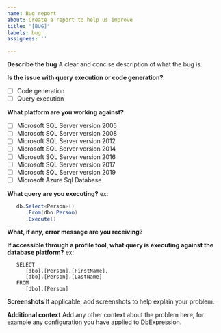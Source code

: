 ```yaml
---
name: Bug report
about: Create a report to help us improve
title: "[BUG]"
labels: bug
assignees: ''

---
```


**Describe the bug**
A clear and concise description of what the bug is.

**Is the issue with query execution or code generation?**

- [ ] Code generation
- [ ] Query execution

**What platform are you working against?**

- [ ] Microsoft SQL Server version 2005
- [ ] Microsoft SQL Server version 2008
- [ ] Microsoft SQL Server version 2012
- [ ] Microsoft SQL Server version 2014
- [ ] Microsoft SQL Server version 2016
- [ ] Microsoft SQL Server version 2017
- [ ] Microsoft SQL Server version 2019
- [ ] Microsoft Azure Sql Database

**What query are you executing?**
ex: 
```C#
   db.Select<Person>()
      .From(dbo.Person)
      .Execute()
```
**What, if any, error message are you receiving?**

**If accessible through a profile tool, what query is executing against the database platform?**
ex:
```TSQL
   SELECT
      [dbo].[Person].[FirstName],
      [dbo].[Person].[LastName]
   FROM
      [dbo].[Person]
```
**Screenshots**
If applicable, add screenshots to help explain your problem.

**Additional context**
Add any other context about the problem here, for example any configuration you have applied to DbExpression.
